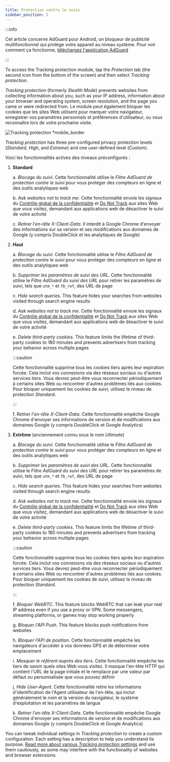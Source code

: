 ```yaml
---
title: Protection contre le suivi
sidebar_position: 2
---
```


:::info

Cet article concerne AdGuard pour Android, un bloqueur de publicité multifonctionnel qui protège votre appareil au niveau système. Pour voir comment ça fonctionne, [téléchargez l'application AdGuard](https://agrd.io/download-kb-adblock)

:::

To access the Tracking protection module, tap the _Protection_ tab (the second icon from the bottom of the screen) and then select _Tracking protection_.

_Tracking protection_ (formerly _Stealth Mode_) prevents websites from collecting information about you, such as your IP address, information about your browser and operating system, screen resolution, and the page you came or were redirected from. Le module peut également bloquer les cookies que les sites Web utilisent pour marquer votre navigateur, enregistrer vos paramètres personnels et préférences d'utilisateur, ou vous reconnaître lors de votre prochaine visite.

![Tracking protection \*mobile_border](https://cdn.adtidy.org/content/kb/ad_blocker/android/features/tracking_protection.png)

_Tracking protection_ has three pre-configured privacy protection levels (_Standard_, _High_, and _Extreme_) and one user-defined level (_Custom_).

Voici les fonctionnalités actives des niveaux préconfigurés :

1. **Standard**

   a. _Blocage du suivi_. Cette fonctionnalité utilise le _Filtre AdGuard de protection contre le suivi_ pour vous protéger des compteurs en ligne et des outils analytiques web

   b. _Ask websites not to track me_. Cette fonctionnalité envoie les signaux du [Contrôle global de la confidentialité](https://globalprivacycontrol.org/) et [Do Not Track](https://en.wikipedia.org/wiki/Do_Not_Track) aux sites Web que vous visitez, demandant aux applications web de désactiver le suivi de votre activité

   c. _Retirer l'en-tête X-Client-Data_. Il interdit à Google Chrome d'envoyer des informations sur sa version et ses modifications aux domaines de Google (y compris DoubleClick et les analytiques de Google)

2. **Haut**

   a. _Blocage du suivi_. Cette fonctionnalité utilise le _Filtre AdGuard de protection contre le suivi_ pour vous protéger des compteurs en ligne et des outils analytiques web

   b. _Supprimer les paramètres de suivi des URL_. Cette fonctionnalité utilise le _Filtre AdGuard du suivi des URL_ pour retirer les paramètres de suivi, tels que `utm_*` et `fb_ref`, des URL de page

   c. _Hide search queries_. This feature hides your searches from websites visited through search engine results

   d. _Ask websites not to track me_. Cette fonctionnalité envoie les signaux du [Contrôle global de la confidentialité](https://globalprivacycontrol.org/) et [Do Not Track](https://en.wikipedia.org/wiki/Do_Not_Track) aux sites Web que vous visitez, demandant aux applications web de désactiver le suivi de votre activité

   e. _Delete third-party cookies_. This feature limits the lifetime of third-party cookies to 180 minutes and prevents advertisers from tracking your behavior across multiple pages

   :::caution

   Cette fonctionnalité supprime tous les cookies tiers après leur expiration forcée. Cela inclut vos connexions via des réseaux sociaux ou d'autres services tiers. Vous devrez peut-être vous reconnecter périodiquement à certains sites Web ou rencontrer d'autres problèmes liés aux cookies. Pour bloquer uniquement les cookies de suivi, utilisez le niveau de protection _Standard_.

   :::

   f. _Retirer l'en-tête X-Client-Data_. Cette fonctionnalité empêche Google Chrome d'envoyer ses informations de version et de modifications aux domaines Google (y compris DoubleClick et Google Analytics)

3. **Extrême** (anciennement connu sous le nom _Ultimate_)

   a. _Blocage du suivi_. Cette fonctionnalité utilise le _Filtre AdGuard de protection contre le suivi_ pour vous protéger des compteurs en ligne et des outils analytiques web

   b. _Supprimer les paramètres de suivi des URL_. Cette fonctionnalité utilise le _Filtre AdGuard du suivi des URL_ pour retirer les paramètres de suivi, tels que `utm_*` et `fb_ref`, des URL de page

   c. _Hide search queries_. This feature hides your searches from websites visited through search engine results

   d. _Ask websites not to track me_. Cette fonctionnalité envoie les signaux du [Contrôle global de la confidentialité](https://globalprivacycontrol.org/) et [Do Not Track](https://en.wikipedia.org/wiki/Do_Not_Track) aux sites Web que vous visitez, demandant aux applications web de désactiver le suivi de votre activité

   e. _Delete third-party cookies_. This feature limits the lifetime of third-party cookies to 180 minutes and prevents advertisers from tracking your behavior across multiple pages

   :::caution

   Cette fonctionnalité supprime tous les cookies tiers après leur expiration forcée. Cela inclut vos connexions via des réseaux sociaux ou d'autres services tiers. Vous devrez peut-être vous reconnecter périodiquement à certains sites Web ou rencontrer d'autres problèmes liés aux cookies. Pour bloquer uniquement les cookies de suivi, utilisez le niveau de protection _Standard_.

   :::

   f. _Bloquer WebRTC_. This feature blocks WebRTC that can leak your real IP address even if you use a proxy or VPN. Some messengers, streaming platforms, or games may stop working properly

   g. _Bloquer l'API Push_. This feature blocks push notifications from websites

   h. _Bloquer l'API de position_. Cette fonctionnalité empêche les navigateurs d'accéder à vos données GPS et de déterminer votre emplacement

   i. _Masquer le référent auprès des tiers_. Cette fonctionnalité empêche les tiers de savoir quels sites Web vous visitez. Il masque l'en-tête HTTP qui contient l'URL de la page initiale et le remplace par une valeur par défaut ou personnalisée que vous pouvez définir

   j. _Hide User-Agent_. Cette fonctionnalité retire les informations d'identification de l'Agent utilisateur de l'en-tête, qui inclut généralement le nom et la version du navigateur, le système d'exploitation et les paramètres de langue

   k. _Retirer l'en-tête X-Client-Data_. Cette fonctionnalité empêche Google Chrome d'envoyer ses informations de version et de modifications aux domaines Google (y compris DoubleClick et Google Analytics)

You can tweak individual settings in _Tracking protection_ to create a custom configuration. Each setting has a description to help you understand its purpose. [Read more about various _Tracking protection_ settings](/general/stealth-mode) and use them cautiously, as some may interfere with the functionality of websites and browser extensions.
